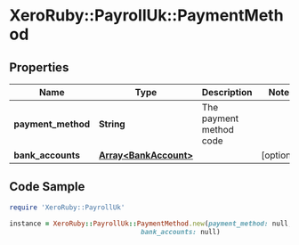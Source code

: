 # XeroRuby::PayrollUk::PaymentMethod

## Properties

Name | Type | Description | Notes
------------ | ------------- | ------------- | -------------
**payment_method** | **String** | The payment method code | 
**bank_accounts** | [**Array&lt;BankAccount&gt;**](BankAccount.md) |  | [optional] 

## Code Sample

```ruby
require 'XeroRuby::PayrollUk'

instance = XeroRuby::PayrollUk::PaymentMethod.new(payment_method: null,
                                 bank_accounts: null)
```


